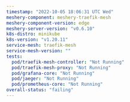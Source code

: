 ```yaml
---
timestamp: "2022-10-05 18:06:31 UTC Wed"
meshery-component: meshery-traefik-mesh
meshery-component-version: edge
meshery-server-version: "v0.6.10"
k8s-distro: minikube
k8s-version: "v1.20.11"
service-mesh: traefik-mesh
service-mesh-version: ""
tests:
  pod/traefik-mesh-controller: "Not Running"
  pod/traefik-mesh-proxy: "Not Running"
  pod/grafana-core: "Not Running"
  pod/jaeger: "Not Running"
  pod/prometheus-core: "Not Running"
overall-status: "failing"
---
```

